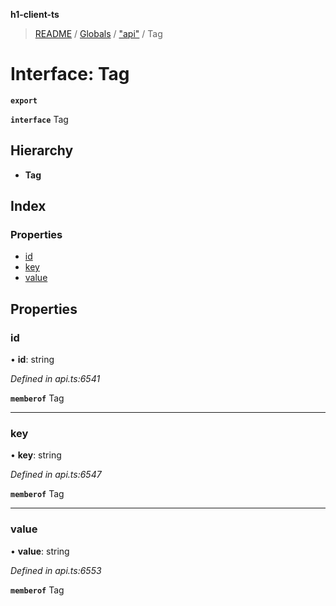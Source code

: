 **h1-client-ts**

> [README](../README.md) / [Globals](../globals.md) / ["api"](../modules/_api_.md) / Tag

# Interface: Tag

**`export`** 

**`interface`** Tag

## Hierarchy

* **Tag**

## Index

### Properties

* [id](_api_.tag.md#id)
* [key](_api_.tag.md#key)
* [value](_api_.tag.md#value)

## Properties

### id

•  **id**: string

*Defined in api.ts:6541*

**`memberof`** Tag

___

### key

•  **key**: string

*Defined in api.ts:6547*

**`memberof`** Tag

___

### value

•  **value**: string

*Defined in api.ts:6553*

**`memberof`** Tag
